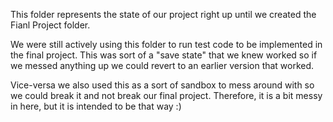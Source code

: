 This folder represents the state of our project right up until we created the Fianl Project folder.

We were still actively using this folder to run test code to be implemented in the final project.  This was sort of a "save state" that we knew worked so if we messed anything up we could revert to an earlier version that worked.

Vice-versa we also used this as a sort of sandbox to mess around with so we could break it and not break our final project.  Therefore, it is a bit messy in here, but it is intended to be that way :)
